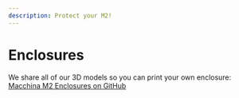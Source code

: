 ```yaml
---
description: Protect your M2!
---
```


# Enclosures

We share all of our 3D models so you can print your own enclosure: [Macchina M2 Enclosures on GitHub](https://github.com/macchina/m2-enclosures)

